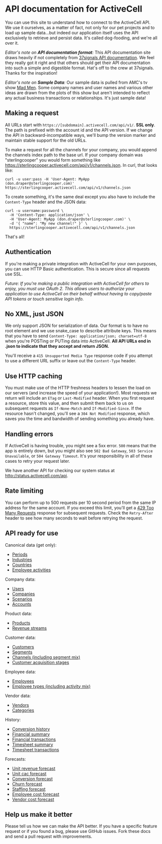 API documentation for ActiveCell
================================

You can use this site to understand how to connect to the ActiveCell API. We use it ourselves, as a matter of fact, not only for our pet projects and to load up sample data...but indeed our application itself uses the API exclusively to retrieve and persist data. It's called dog-fooding, and we're all over it.

_Editor's note on **API documentation format**:_ This API documentation site draws heavily if not completely from [37signals API documentation](https://github.com/37signals/api). We feel they really got it right and that others should get their API documentation into such a simple and digestible format. Hat's off to the crew at 37signals. Thanks for the inspiration!

_Editor's note on **Sample Data**:_ Our sample data is pulled from AMC's tv show [Mad Men](http://en.wikipedia.org/wiki/Mad_Men). Some company names and user names and various other ideas are drawn from the plots of this show but aren't intended to reflect any actual business transactions or relationships. It's just sample data!

Making a request
----------------

All URLs start with `https://[subdomain].activecell.com/api/v1/`. **SSL only**. The path is prefixed with the account id and the API version. If we change the API in backward-incompatible ways, we'll bump the version marker and maintain stable support for the old URLs.

To make a request for all the channels for your company, you would append the channels index path to the base url. If your company domain was "sterlingcooper" you would form something like https://sterlingcooper.activecell.com/api/v1/channels.json. In curl, that looks like:

```shell
curl -u user:pass -H 'User-Agent: MyApp (don.draper@sterlingcooper.com)' https://sterlingcooper.activecell.com/api/v1/channels.json
```

To create something, it's the same deal except you also have to include the `Content-Type` header and the JSON data:

```shell
curl -u username:password \
  -H 'Content-Type: application/json' \
  -H 'User-Agent: MyApp (don.draper@sterlingcooper.com)' \
  -d '{ "name": "My new channel!" }' \
  https://sterlingcooper.activecell.com/api/v1/channels.json
```

That's all!


Authentication
--------------

If you're making a private integration with ActiveCell for your own purposes, you can use HTTP Basic authentication. This is secure since all requests use SSL.

_Future: If you're making a public integration with ActiveCell for others to enjoy, you must use OAuth 2. This allows users to authorize your application to use ActiveCell on their behalf without having to copy/paste API tokens or touch sensitive login info._


No XML, just JSON
-----------------

We only support JSON for serialization of data. Our format is to have no root element and we use snake\_case to describe attribute keys. This means that you have to send `Content-Type: application/json; charset=utf-8` when you're POSTing or PUTing data into ActiveCell. **All API URLs end in .json to indicate that they accept and return JSON.**

You'll receive a `415 Unsupported Media Type` response code if you attempt to use a different URL suffix or leave out the `Content-Type` header.

Use HTTP caching
----------------

You must make use of the HTTP freshness headers to lessen the load on our servers (and increase the speed of your application!). Most requests we return will include an `ETag` or `Last-Modified` header. When you first request a resource, store this value, and then submit them back to us on subsequent requests as `If-None-Match` and `If-Modified-Since`. If the resource hasn't changed, you'll see a `304 Not Modified` response, which saves you the time and bandwidth of sending something you already have.


Handling errors
---------------

If ActiveCell is having trouble, you might see a 5xx error. `500` means that the app is entirely down, but you might also see `502 Bad Gateway`, `503 Service Unavailable`, or `504 Gateway Timeout`. It's your responsibility in all of these cases to retry your request later. 

We have another API for checking our system status at http://status.activecell.com/api.


Rate limiting
-------------

You can perform up to 500 requests per 10 second period from the same IP address for the same account. If you exceed this limit, you'll get a [429 Too Many Requests](http://tools.ietf.org/html/draft-nottingham-http-new-status-02#section-4) response for subsequent requests. Check the `Retry-After` header to see how many seconds to wait before retrying the request.



API ready for use
-----------------

Canonical data (get only):

* [Periods](https://github.com/profitably/activecell-api/blob/master/canonical/periods.md)
* [Industries](https://github.com/profitably/activecell-api/blob/master/canonical/industries.md)
* [Countries](https://github.com/profitably/activecell-api/blob/master/canonical/countries.md)
* [Employee activities]()

Company data:

* [Users](https://github.com/profitably/activecell-api/blob/master/company/users.md)
* [Companies](https://github.com/profitably/activecell-api/blob/master/company/companies.md)
* [Scenarios](https://github.com/profitably/activecell-api/blob/master/company/scenarios.md)
* [Accounts](https://github.com/profitably/activecell-api/blob/master/company/accounts.md)

Product data:

* [Products](https://github.com/profitably/activecell-api/blob/master/product/products.md)
* [Revenue streams](https://github.com/profitably/activecell-api/blob/master/product/streams.md)

Customer data:

* [Customers](https://github.com/profitably/activecell-api/blob/master/customer/customers.md)
* [Segments](https://github.com/profitably/activecell-api/blob/master/customer/segments.md)
* [Channels (including segment mix)](https://github.com/profitably/activecell-api/blob/master/customer/channels.md)
* [Customer acquisition stages](https://github.com/profitably/activecell-api/blob/master/customer/stages.md)

Employee data:

* [Employees](https://github.com/profitably/activecell-api/blob/master/employee/employees.md)
* [Employee types (including activity mix)](https://github.com/profitably/activecell-api/blob/master/employee/employee_types.md)

Vendor data:

* [Vendors](https://github.com/profitably/activecell-api/blob/master/vendor/vendors.md)
* [Categories](https://github.com/profitably/activecell-api/blob/master/vendor/categories.md)

History:

* [Conversion history]()
* [Financial summary]()
* [Financial transactions]()
* [Timesheet summary]()
* [Timesheet transactions]()

Forecasts:

* [Unit revenue forecast]()
* [Unit cac forecast]()
* [Conversion forecast]()
* [Churn forecast]()
* [Staffing forecast]()
* [Employee cost forecast]()
* [Vendor cost forecast]()


Help us make it better
----------------------

Please tell us how we can make the API better. If you have a specific feature request or if you found a bug, please use GitHub issues. Fork these docs and send a pull request with improvements.
